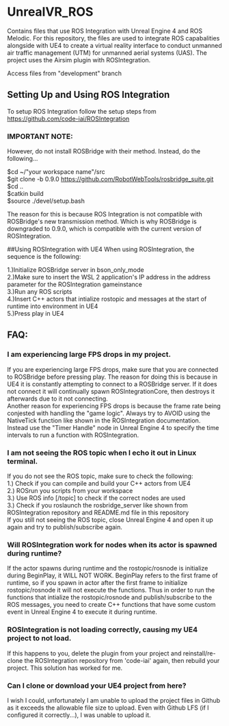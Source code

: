 # UnrealVR_ROS
Contains files that use ROS Integration with Unreal Engine 4 and ROS Melodic. For this repository, the files are used to integrate ROS capabalities alongside with UE4 to create a virtual reality interface to conduct unmanned air traffic management (UTM) for unmanned aerial systems (UAS). The project uses the Airsim plugin with ROSIntegration.<br/>

Access files from "development" branch

## Setting Up and Using ROS Integration
To setup ROS Integration follow the setup steps from https://github.com/code-iai/ROSIntegration

### IMPORTANT NOTE:
However, do not install ROSBridge with their method. Instead, do the following...<br/>

$cd ~/"your workspace name"/src<br/>
$git clone -b 0.9.0 https://github.com/RobotWebTools/rosbridge_suite.git<br/>
$cd ..<br/>
$catkin build<br/>
$source ./devel/setup.bash<br/>

The reason for this is because ROS Integration is not compatible with ROSBridge's new transmission method. Which is why ROSBridge is downgraded to 0.9.0, which is compatible with the current version of ROSIntegration.

##Using ROSIntegration with UE4
When using ROSIntegration, the sequence is the following:

1.)Initialize ROSBridge server in bson_only_mode<br/>
2.)Make sure to insert the WSL 2 application's IP address in the address parameter for the ROSIntegration gameinstance <br/>
3.)Run any ROS scripts<br/>
4.)Insert C++ actors that intialize rostopic and messages at the start of runtime into environment in UE4<br/>
5.)Press play in UE4<br/>

## FAQ:
### I am experiencing large FPS drops in my project.
If you are experiencing large FPS drops, make sure that you are connected to ROSBridge before pressing play. The reason for doing this is because in UE4 it is constantly attempting to connect to a ROSBridge server. If it does not connect it will continually spawn ROSIntegrationCore, then destroys it afterwards due to it not connecting.<br/>
Another reason for experiencing FPS drops is because the frame rate being conjested with handling the "game logic". Always try to AVOID using the NativeTick function like shown in the ROSIntegration documentation. Instead use the "Timer Handle" node in Unreal Engine 4 to specify the time intervals to run a function with ROSIntegration.
### I am not seeing the ROS topic when I echo it out in Linux terminal.
If you do not see the ROS topic, make sure to check the following:<br/>
1.) Check if you can compile and build your C++ actors from UE4<br/>
2.) ROSrun you scripts from your workspace<br/>
3.) Use ROS info [/topic] to check if the correct nodes are used<br/>
3.) Check if you roslaunch the rosbridge_server like shown from ROSIntegration repository and README.md file in this repository<br/>
If you still not seeing the ROS topic, close Unreal Engine 4 and open it up again and try to publish/subscribe again.
### Will ROSIntegration work for nodes when its actor is spawned during runtime?
If the actor spawns during runtime and the rostopic/rosnode is initialize during BeginPlay, it WILL NOT WORK. BeginPlay refers to the first frame of runtime, so if you spawn in actor after the first frame to initialize rostopic/rosnode it will not execute the functions. Thus in order to run the functions that intialize the rostopic/rosnode and publish/subscribe to the ROS messages, you need to create C++ functions that have some custom event in Unreal Engine 4 to execute it during runtime.
### ROSIntegration is not loading correctly, causing my UE4 project to not load.
If this happens to you, delete the plugin from your project and reinstall/re-clone the ROSIntegration repository from 'code-iai' again, then rebuild your project. This solution has worked for me.
### Can I clone or download your UE4 project from here?
I wish I could, unfortunately I am unable to upload the project files in Github as it exceeds the allowable file size to upload. Even with Github LFS (if I configured it correctly...), I was unable to upload it.
